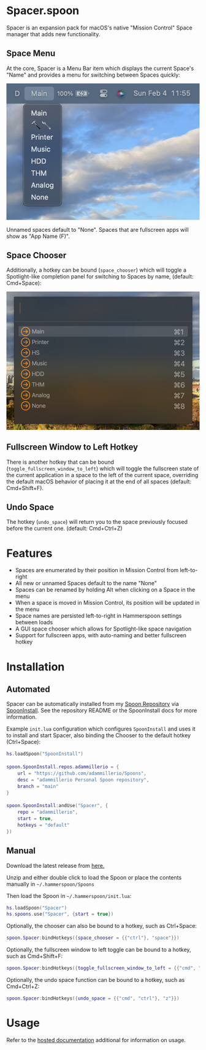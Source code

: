 # Spacer.spoon
Spacer is an expansion pack for macOS's native "Mission Control" Space manager that adds new functionality.

## Space Menu

At the core, Spacer is a Menu Bar item which displays the current Space's "Name" and provides a menu for switching between Spaces quickly:

![Screenshot](docs/images/menu.png)

Unnamed spaces default to "None". Spaces that are fullscreen apps will show as "App Name (F)".

## Space Chooser

Additionally, a hotkey can be bound (`space_chooser`) which will toggle a Spotlight-like completion panel for switching to Spaces by name, (default: Cmd+Space):

![Screenshot2](docs/images/chooser.png)

## Fullscreen Window to Left Hotkey

There is another hotkey that can be bound (`toggle_fullscreen_window_to_left`) which will toggle the fullscreen state of the current application in a space to the left of the current space, overriding the default macOS behavior of placing it at the end of all spaces (default: Cmd+Shift+F).

## Undo Space

The hotkey (`undo_space`) will return you to the space previously focused before the current one. (default: Cmd+Ctrl+Z)

# Features

* Spaces are enumerated by their position in Mission Control from left-to-right
* All new or unnamed Spaces default to the name "None"
* Spaces can be renamed by holding Alt when clicking on a Space in the menu
* When a space is moved in Mission Control, its position will be updated in the menu
* Space names are persisted left-to-right in Hammerspoon settings between loads
* A GUI space chooser which allows for Spotlight-like space navigation
* Support for fullscreen apps, with auto-naming and better fullscreen hotkey

# Installation

## Automated

Spacer can be automatically installed from my [Spoon Repository](https://github.com/adammillerio/Spoons) via [SpoonInstall](https://www.hammerspoon.org/Spoons/SpoonInstall.html). See the repository README or the SpoonInstall docs for more information.

Example `init.lua` configuration which configures `SpoonInstall` and uses it to install and start Spacer, also binding the Chooser to the default hotkey (Ctrl+Space):

```lua
hs.loadSpoon("SpoonInstall")

spoon.SpoonInstall.repos.adammillerio = {
    url = "https://github.com/adammillerio/Spoons",
    desc = "adammillerio Personal Spoon repository",
    branch = "main"
}

spoon.SpoonInstall:andUse("Spacer", {
    repo = "adammillerio",
    start = true,
    hotkeys = "default"
})
```

## Manual

Download the latest release from [here.](https://github.com/adammillerio/Spoons/raw/main/Spoons/Spacer.spoon.zip)

Unzip and either double click to load the Spoon or place the contents manually in `~/.hammerspoon/Spoons`

Then load the Spoon in `~/.hammerspoon/init.lua`:

```lua
hs.loadSpoon("Spacer")
hs.spoons.use("Spacer", {start = true})
```
Optionally, the chooser can also be bound to a hotkey, such as Ctrl+Space:

```lua
spoon.Spacer:bindHotkeys({space_chooser = {{"ctrl"}, "space"}})
```

Optionally, the fullscreen window to left toggle can be bound to a hotkey, such as Cmd+Shift+F:
```lua
spoon.Spacer:bindHotkeys({toggle_fullscreen_window_to_left = {{"cmd", "shift"}, "f"}})
```

Optionally, the undo space function can be bound to a hotkey, such as Cmd+Ctrl+Z:
```lua
spoon.Spacer:bindHotkeys({undo_space = {{"cmd", "ctrl"}, "z"}})
```

# Usage

Refer to the [hosted documentation](https://adammiller.io/Spoons/Spacer.html) additional for information on usage.
